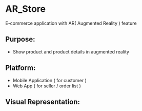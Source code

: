 # AR_Store
E-commerce application with AR( Augmented Reality ) feature

## Purpose:
 - Show product and product details in augmented reality

## Platform:
 - Mobile Application ( for customer )
 - Web App ( for seller / order list )

## Visual Representation:
